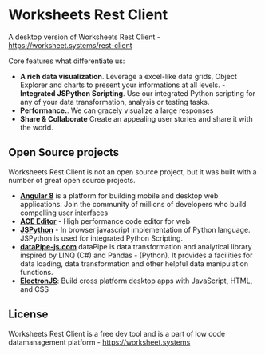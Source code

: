 # Worksheets Rest Client

A desktop version of Worksheets Rest Client - https://worksheet.systems/rest-client

Core features what differentiate us:
- **A rich data visualization**. Leverage a excel-like data grids, Object Explorer and charts to present your informations at all levels.  - **Integrated JSPython Scripting**. Use our integrated Python scripting for any of your data transformation, analysis or testing tasks.
- **Performance.**. We can gracely visualize a large responses
- **Share & Collaborate** Create an appealing user stories and share it with the world.

## Open Source projects

Worksheets Rest Client is not an open source project, but it was built with a number of great open source projects.
 - **[Angular 8](https://angular.io)** is a platform for building mobile and desktop web applications. Join the community of millions of developers who build compelling user interfaces 
 - **[ACE Editor](https://ace.c9.io/)** - High performance code editor for web
 - **[JSPython](https://jspython.dev)** - In browser javascript implementation of Python language. JSPython is used for integrated Python Scripting.
 - **[dataPipe-js.com](https://datapipe-js.com/)** dataPipe is data transformation and analytical library inspired by LINQ (C#) and Pandas - (Python). It provides a facilities for data loading, data transformation and other helpful data manipulation functions.
 - **[ElectronJS](https://www.electronjs.org/)**: Build cross platform desktop apps with JavaScript, HTML, and CSS

## License
Worksheets Rest Client is a free dev tool and is a part of low code datamanagement platform - https://worksheet.systems
